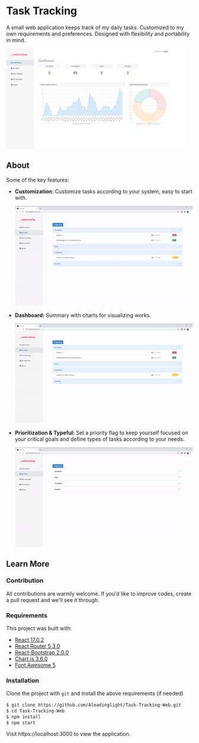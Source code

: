 
# Task Tracking
  
A small web application keeps track of my daily tasks. Customized to my own requirements and preferences. Designed with flexibility and portability in mind.
  
  <kbd>
   <img src="https://github.com/Aleadinglight/Task-Tracking-Web/blob/e181cc956573641a499d293a77e7f179295771b9/src/images/task_tracking.png" width="480">
  </kbd>

## About

Some of the key features:  
- **Customization:** Customize tasks according to your system, easy to start with. 
  
  <kbd>
   <img src="https://github.com/Aleadinglight/Task-Tracking-Web/blob/master/demo/task_create.gif" width="480">
  </kbd> 

- **Dashboard:** Summary with charts for visualizing works.  
  
  <kbd>
   <img src="https://github.com/Aleadinglight/Task-Tracking-Web/blob/master/demo/dashboard.gif" width="480">
  </kbd>

- **Prioritization & Typeful:** Set a priority flag to keep yourself focused on your critical goals and define types of tasks according to your needs.  
  
  <kbd>
   <img src="https://github.com/Aleadinglight/Task-Tracking-Web/blob/master/demo/task_view.gif" width="480">
  </kbd>

## Learn More

### Contribution
All contributions are warmly welcome. If you'd like to improve codes, create a pull request and we'll see it through.

### Requirements
This project was built with:
- [React 17.0.2](https://reactjs.org/)
- [React Router 5.3.0](https://reactrouter.com/)
- [React-Bootstrap 2.0.0](https://react-bootstrap.netlify.app/)
- [Chart.js 3.6.0](https://www.chartjs.org/)
- [Font Awesome 5](https://fontawesome.com/)

### Installation 
Clone the project with `git` and install the above requirements (if needed)
```
$ git clone https://github.com/Aleadinglight/Task-Tracking-Web.git
$ cd Task-Tracking-Web
$ npm install
$ npm start
```

Visit https://localhost:3000 to view the application.
